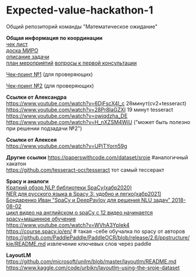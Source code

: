 # Expected-value-hackathon-1
Общий репозиторий команды "Математическое ожидание" 

**Общая информация по координации**    
[чек лист](https://docs.google.com/spreadsheets/d/1aVTEXQQJoefqMAar4EJdJkRZOt9OdHDBG4AxBELad1A/edit)    
[доска МИРО](https://miro.com/app/board/uXjVP2DInDc=/)   
[описание задачи](https://docs.google.com/document/d/1A9-_QIFfehBWlAZVUW3OCAn81GnZVO09kbXYADfSuGw/edit)    
[план мероприятий](https://held-education-b1d.notion.site/a1a863f895b9433aaf18025419b5cf3f?p=cd7da9ca603142cf9b93334ec8cd4f21&pm=s)
[вопросы к первой консультации](https://docs.google.com/document/d/13MD5q5Wt1R14RrPrqLSdcrgkYmUag-2p/edit)

[Чек-поинт №1](https://github.com/sosdatpapku/Expected-value-hackathon-1/tree/main/checkpoint№1%20(Sergey%20code)) (для проверяющих)

[Чек-поинт №2](https://github.com/sosdatpapku/Expected-value-hackathon-1/tree/main/checkpoint№2%20(Alexandr%20code)) (для проверяющих)

 **Ссылки от Александра**  
  https://www.youtube.com/watch?v=6DjFscX4I_c  28минут(cv2+tesseract)  
  https://www.youtube.com/watch?v=28Pr8IaGZXI  19 минут tesseract  
  https://www.youtube.com/watch?v=owiqdzha_DE     
 https://www.youtube.com/watch?v=H_nXZSM4WiU ("может быть полезно при решении подзадачи №2")  
 
 **Ссылки от Алексея**  
 https://www.youtube.com/watch?v=UPjTYorn59g
 
 **Другие ссылки**
 https://paperswithcode.com/dataset/sroie  #аналогичный хакатон  
https://github.com/tesseract-ocr/tesseract тот самый тессеракт  

**Spacy и аналоги**  
[Краткий обзор NLP библиотеки SpaСy(хабр2020)](https://habr.com/ru/post/504680/)  
[NER для русского языка в Spacy 3: удобно и легко(хабр2021)](https://habr.com/ru/post/571950/)  
[Бондаренко Иван "SpaCy и DeepPavlov для решения NLU задач" 2018-08-02](https://newtechaudit.ru/nlp-spacy/)   
[цикл видео на английском о spaCy  c 12 видео начинается spacy+машинное обучение](https://www.youtube.com/watch?v=yqruv_QQctI&list=PL2VXyKi-KpYvuOdPwXR-FZfmZ0hjoNSUo&index=2)  
https://www.youtube.com/watch?v=WVhA3YpIek4  
https://course.spacy.io/en/  # такая -себе обучалка по spacy от авторов 
https://github.com/PaddlePaddle/PaddleOCR/blob/release/2.6/ppstructure/kie/README.md извлечение ключевых слов через paddle  

**LayoutLM**  
https://github.com/microsoft/unilm/blob/master/layoutlm/README.md  
https://www.kaggle.com/code/urbikn/layoutlm-using-the-sroie-dataset
